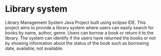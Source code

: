 # Library system
Library Management System Java Project built using eclipse IDE. This project aims to provide a library system where users can easily search for books by name, author, genre. Users can borrow a book or return it to the library. The system can identify if the users have returned the books or not by showing information about the status of the book such as borrowing date, available, not available.
